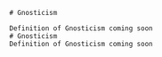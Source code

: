 
    # Gnosticism

    Definition of Gnosticism coming soon
    # Gnosticism
    Definition of Gnosticism coming soon